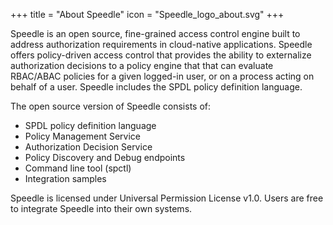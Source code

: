 +++
title = "About Speedle"
icon = "Speedle_logo_about.svg"
+++

Speedle is an open source, fine-grained access control engine built to address authorization requirements in cloud-native applications. Speedle offers policy-driven access control that provides the ability to externalize authorization decisions to a policy engine that that can evaluate RBAC/ABAC policies for a given logged-in user, or on a process acting on behalf of a user. Speedle includes the SPDL policy definition language.

The open source version of Speedle consists of:

- SPDL policy definition language
- Policy Management Service
- Authorization Decision Service
- Policy Discovery and Debug endpoints
- Command line tool (spctl)
- Integration samples

Speedle is licensed under Universal Permission License v1.0. Users are free to integrate Speedle into their own systems.
